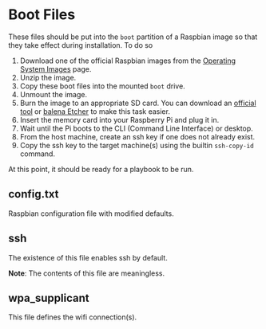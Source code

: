 # Boot Files #
These files should be put into the `boot` partition of a Raspbian image so that they take effect during installation. To do so
1.  Download one of the official Raspbian images from the [Operating System Images](https://www.raspberrypi.org/software/operating-systems/) page.
2.  Unzip the image.
3.  Copy these boot files into the mounted `boot` drive.
4.  Unmount the image.
5.  Burn the image to an appropriate SD card. You can download an [official tool](https://www.raspberrypi.org/software/) or [balena Etcher](https://www.balena.io/etcher/) to make this task easier.
6.  Insert the memory card into your Raspberry Pi and plug it in.
7.  Wait until the Pi boots to the CLI (Command Line Interface) or desktop.
8.  From the host machine, create an ssh key if one does not already exist.
9.  Copy the ssh key to the target machine(s) using the builtin `ssh-copy-id` command.

At this point, it should be ready for a playbook to be run.

## config.txt ##
Raspbian configuration file with modified defaults.

## ssh ##
The existence of this file enables ssh by default.

**Note**: The contents of this file are meaningless.

## wpa_supplicant ##
This file defines the wifi connection(s).
